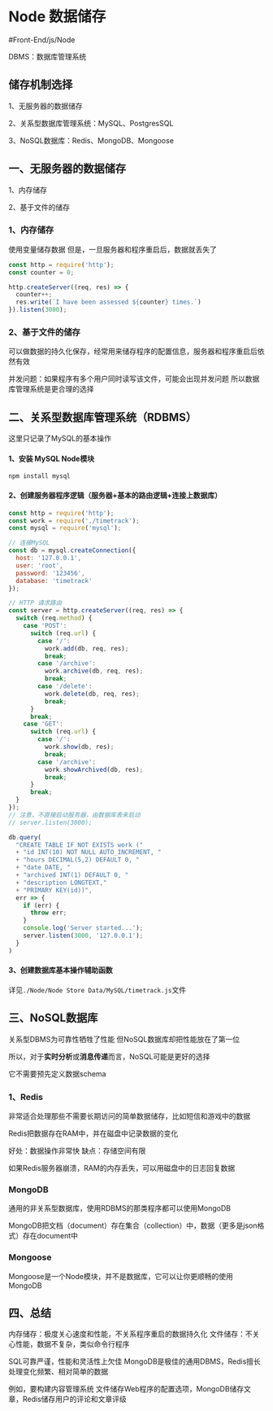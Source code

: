 # Node 数据储存
#Front-End/js/Node

DBMS：数据库管理系统

## 储存机制选择
1、无服务器的数据储存

2、关系型数据库管理系统：MySQL、PostgresSQL

3、NoSQL数据库：Redis、MongoDB、Mongoose


## 一、无服务器的数据储存
1、内存储存

2、基于文件的储存

### 1、内存储存
使用变量储存数据
但是，一旦服务器和程序重启后，数据就丢失了
```js
const http = require('http');
const counter = 0;

http.createServer((req, res) => {
  counter++;
  res.write(`I have been assessed ${counter} times.`)
}).listen(3000);
```


### 2、基于文件的储存
可以做数据的持久化保存，经常用来储存程序的配置信息，服务器和程序重启后依然有效

并发问题：如果程序有多个用户同时读写该文件，可能会出现并发问题
所以数据库管理系统是更合理的选择


## 二、关系型数据库管理系统（RDBMS）
这里只记录了MySQL的基本操作

#### 1、安装 MySQL Node模块
```
npm install mysql
```

#### 2、创建服务器程序逻辑（服务器+基本的路由逻辑+连接上数据库）
```js
const http = require('http');
const work = require('./timetrack');
const mysql = require('mysql');

// 连接MySQL
const db = mysql.createConnection({
  host: '127.0.0.1',
  user: 'root',
  password: '123456',
  database: 'timetrack'
});

// HTTP 请求路由
const server = http.createServer((req, res) => {
  switch (req.method) {
    case 'POST':
      switch (req.url) {
        case '/':
          work.add(db, req, res);
          break;
        case '/archive':
          work.archive(db, req, res);
          break;
        case '/delete':
          work.delete(db, req, res);
          break;
      }
      break;
    case 'GET':
      switch (req.url) {
        case '/':
          work.show(db, res);
          break;
        case '/archive':
          work.showArchived(db, res);
          break;
      }
      break;
  }
});
// 注意，不直接启动服务器，由数据库表来启动
// server.listen(3000);

db.query(
  "CREATE TABLE IF NOT EXISTS work (" 
  + "id INT(10) NOT NULL AUTO_INCREMENT, " 
  + "hours DECIMAL(5,2) DEFAULT 0, " 
  + "date DATE, " 
  + "archived INT(1) DEFAULT 0, " 
  + "description LONGTEXT,"
  + "PRIMARY KEY(id))",
  err => {
    if (err) {
      throw err;
    }
    console.log('Server started...');
    server.listen(3000, '127.0.0.1');
  }
)
```

#### 3、创建数据库基本操作辅助函数

详见`./Node/Node Store Data/MySQL/timetrack.js`文件

## 三、NoSQL数据库
关系型DBMS为可靠性牺牲了性能
但NoSQL数据库却把性能放在了第一位

所以，对于**实时分析**或**消息传递**而言，NoSQL可能是更好的选择

它不需要预先定义数据schema

### 1、Redis
非常适合处理那些不需要长期访问的简单数据储存，比如短信和游戏中的数据

Redis把数据存在RAM中，并在磁盘中记录数据的变化

好处：数据操作非常快
缺点：存储空间有限

如果Redis服务器崩溃，RAM的内存丢失，可以用磁盘中的日志回复数据

### MongoDB
通用的非关系型数据库，使用RDBMS的那类程序都可以使用MongoDB

MongoDB把文档（document）存在集合（collection）中，数据（更多是json格式）存在document中

### Mongoose
Mongoose是一个Node模块，并不是数据库，它可以让你更顺畅的使用MongoDB


## 四、总结
内存储存：极度关心速度和性能，不关系程序重启的数据持久化
文件储存：不关心性能，数据不复杂，类似命令行程序

SQL可靠严谨，性能和灵活性上欠佳
MongoDB是极佳的通用DBMS，Redis擅长处理变化频繁、相对简单的数据

例如，要构建内容管理系统
文件储存Web程序的配置选项，MongoDB储存文章，Redis储存用户的评论和文章评级


